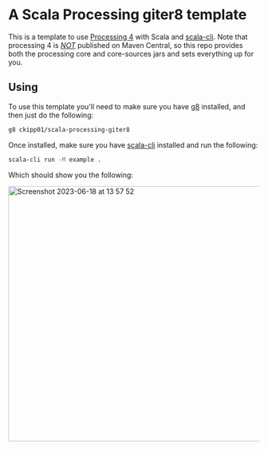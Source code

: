 # A Scala Processing giter8 template

This is a template to use [Processing 4](https://processing.org/) with Scala and
[scala-cli](https://scala-cli.virtuslab.org/). Note that processing 4 is
[*NOT*](https://github.com/processing/processing4/issues/262#issuecomment-1181918962)
published on Maven Central, so this repo provides both the processing core and
core-sources jars and sets everything up for you.

## Using

To use this template you'll need to make sure you have
[g8](https://www.foundweekends.org/giter8/setup.html) installed, and then just
do the following:

```sh
g8 ckipp01/scala-processing-giter8
```

Once installed, make sure you have [scala-cli](https://scala-cli.virtuslab.org/)
installed and run the following:

```sh
scala-cli run -M example .
```

Which should show you the following:

<img width="512" alt="Screenshot 2023-06-18 at 13 57 52" src="https://github.com/ckipp01/scala-processing-giter8/assets/13974112/0c1c8c23-3462-46e9-a32c-a95eae3f65ec">

